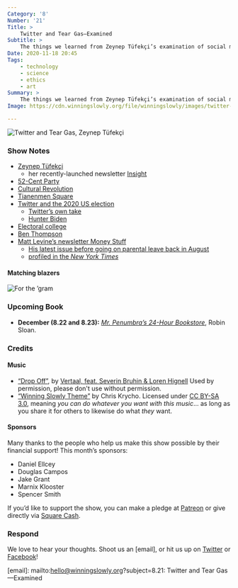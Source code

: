 ```yaml
---
Category: '8'
Number: '21'
Title: >
    Twitter and Tear Gas—Examined
Subtitle: >
    The things we learned from Zeynep Tüfekçi’s examination of social media and sociopolitical change. (We liked this book a <em>lot</em>.)
Date: 2020-11-18 20:45
Tags:
    - technology
    - science
    - ethics
    - art
Summary: >
    The things we learned from Zeynep Tüfekçi’s examination of social media and sociopolitical change. (We liked this book a lot.)
Image: https://cdn.winningslowly.org/file/winningslowly/images/twitter-and-tear-gas.jpg

---
```


![[<cite>Twitter and Tear Gas</cite>][book], Zeynep Tüfekçi](https://cdn.winningslowly.org/file/winningslowly/images/twitter-and-tear-gas.jpg)

[book]: https://www.twitterandteargas.org

### Show Notes

- [Zeynep Tüfekçi](https://en.wikipedia.org/wiki/Zeynep_Tufekci)
    - her recently-launched newsletter [Insight](https://zeynep.substack.com)
- [52-Cent Party](https://en.wikipedia.org/wiki/50_Cent_Party)
- [Cultural Revolution](https://en.wikipedia.org/wiki/Cultural_revolution)
- [Tianenmen Square](https://en.wikipedia.org/wiki/1989_Tiananmen_Square_protests)
- [Twitter and the 2020 US election](https://www.politico.com/news/2020/11/04/trump-claims-hes-up-big-as-race-tightens-433995)
    - [Twitter’s own take](https://blog.twitter.com/en_us/topics/company/2020/2020-election-update.html)
    - [Hunter Biden](https://www.politico.com/news/2020/11/08/obamagate-hunter-biden-laptop-434984)
- [Electoral college](https://en.wikipedia.org/wiki/Electoral_college)
- [Ben Thompson](https://stratechery.com)
- [Matt Levine’s newsletter Money Stuff](http://link.mail.bloombergbusiness.com/join/4wm/moneystuff-signup&hash=54223001ca3ffcf40f2629c25acea67a)
    - [His latest issue before going on parental leave back in August](https://www.bloomberg.com/opinion/articles/2020-08-11/goldman-loves-a-good-crisis)
    - [profiled in the <cite>New York Times</cite>](https://www.nytimes.com/2020/10/08/business/matt-levine-bloomberg.html)

#### Matching blazers

![For the ’gram](https://cdn.winningslowly.org/file/winningslowly/images/blazer-day.png)

### Upcoming Book

- <b>December (8.22 and 8.23):</b> [<cite>Mr. Penumbra’s 24-Hour Bookstore</cite>](https://www.alibris.com/search/books/isbn/9781782391210), Robin Sloan.

### Credits

#### Music

- [“Drop Off”](https://vertaalofficial.bandcamp.com/track/drop-off-feat-severin-bruhin-loren-hignell), by [Vertaal, feat. Severin Bruhin & Loren Hignell](https://www.facebook.com/vertaalofficial) Used by permission, please don't use without permission.
- [“Winning Slowly Theme”](https://soundcloud.com/chriskrycho/winning-slowly) by Chris Krycho. Licensed under [CC BY-SA 3.0](https://creativecommons.org/licenses/by-sa/3.0/), meaning *you can do whatever you want with this music*… as long as you share it for others to likewise do what *they* want.

#### Sponsors

Many thanks to the people who help us make this show possible by their financial support! This month’s sponsors:

- Daniel Ellcey
- Douglas Campos
- Jake Grant
- Marnix Klooster
- Spencer Smith

If you’d like to support the show, you can make a pledge at <a href='https://www.patreon.com/winningslowly' rel='payment'>Patreon</a> or give directly via [Square Cash](https://cash.me/$winningslowly).

### Respond

We love to hear your thoughts. Shoot us an [email], or hit us up on [Twitter](https://www.twitter.com/winningslowly) or [Facebook](https://www.facebook.com/winningslowlypodcast)!

[email]: mailto:hello@winningslowly.org?subject=8.21: Twitter and Tear Gas—Examined
